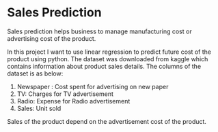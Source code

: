 # Sales Prediction

Sales prediction helps business to manage manufacturing cost or advertising cost of the product.

In this project I want to use linear regression to predict future cost of the product using python. 
The dataset was downloaded from kaggle which contains information about product sales details. The columns of the dataset is as below:

1. Newspaper : Cost spent for advertising on new paper
2. TV: Charges for TV advertisement 
3. Radio: Expense for Radio advertisement
4. Sales: Unit sold

Sales of the product depend on the advertisement cost of the product.


